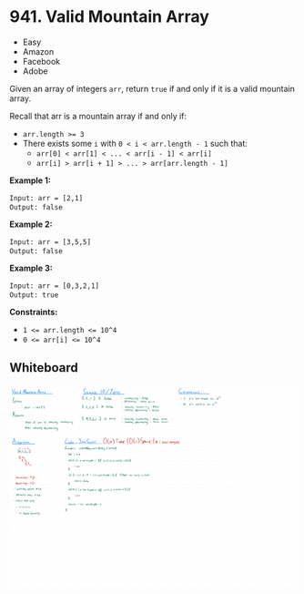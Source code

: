 # 941. Valid Mountain Array
- Easy
- Amazon
- Facebook
- Adobe

Given an array of integers `arr`, return `true` if and only if it is a valid
mountain array.

Recall that arr is a mountain array if and only if:
- `arr.length >= 3`
- There exists some `i` with `0 < i < arr.length - 1` such that:
    - `arr[0] < arr[1] < ... < arr[i - 1] < arr[i]`
    - `arr[i] > arr[i + 1] > ... > arr[arr.length - 1]`

**Example 1:**
```
Input: arr = [2,1]
Output: false
```

**Example 2:**
```
Input: arr = [3,5,5]
Output: false
```

**Example 3:**
```
Input: arr = [0,3,2,1]
Output: true
```

**Constraints:**
- `1 <= arr.length <= 10^4`
- `0 <= arr[i] <= 10^4`

## Whiteboard
![Whiteboard Image][whiteboard-image]

<!-- Refs -->
[whiteboard-image]: whiteboard.jpg
